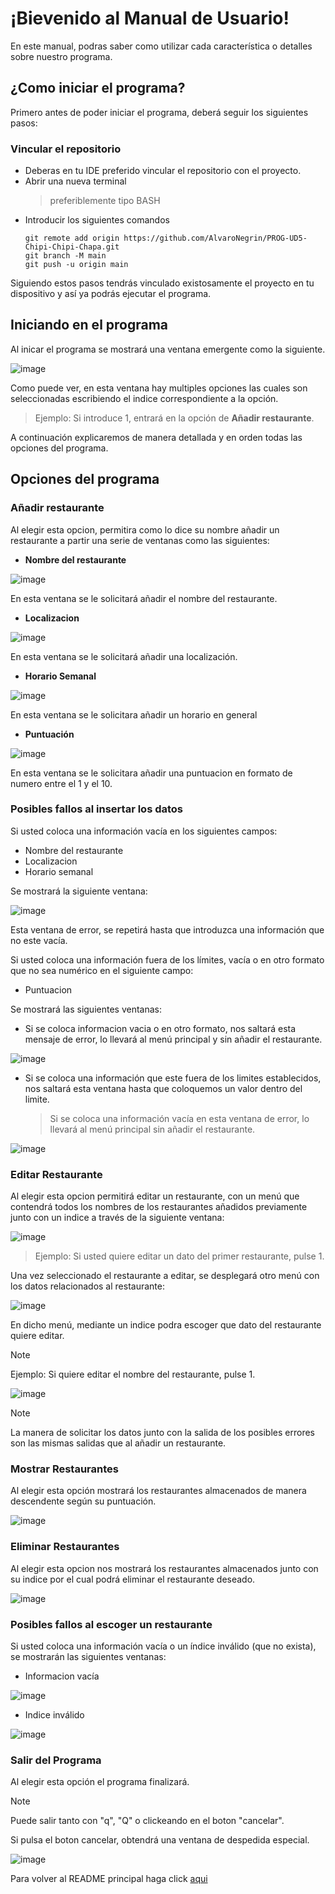 # ¡Bievenido al Manual de Usuario!

En este manual, podras saber como utilizar cada característica o detalles sobre nuestro programa.

## ¿Como iniciar el programa?

Primero antes de poder iniciar el programa, deberá seguir los siguientes pasos:

### Vincular el repositorio

- Deberas en tu IDE preferido vincular el repositorio con el proyecto.
- Abrir una nueva terminal
  > preferiblemente tipo BASH
- Introducir los siguientes comandos
  ```
  git remote add origin https://github.com/AlvaroNegrin/PROG-UD5-Chipi-Chipi-Chapa.git
  git branch -M main
  git push -u origin main

  ```
Siguiendo estos pasos tendrás vinculado existosamente el proyecto en tu dispositivo y así ya podrás ejecutar el programa.

## Iniciando en el programa

Al inicar el programa se mostrará una ventana emergente como la siguiente.

![image](https://github.com/AlvaroNegrin/PROG-UD5-Chipi-Chipi-Chapa/assets/159430287/9c24371c-d015-490a-80a3-3804cdd00a07)

Como puede ver, en esta ventana hay multiples opciones las cuales son seleccionadas escribiendo el indice correspondiente a la opción.
  > Ejemplo: Si introduce 1, entrará en la opción de **Añadir restaurante**.

A continuación explicaremos de manera detallada y en orden todas las opciones del programa.

## Opciones del programa

### Añadir restaurante

Al elegir esta opcion, permitira como lo dice su nombre añadir un restaurante a partir una serie de ventanas como las siguientes:

- **Nombre del restaurante**

![image](https://github.com/AlvaroNegrin/PROG-UD5-Chipi-Chipi-Chapa/assets/159430287/29605b4c-d119-46aa-83d9-94080965a537)


En esta ventana se le solicitará añadir el nombre del restaurante.

- **Localizacion**

![image](https://github.com/AlvaroNegrin/PROG-UD5-Chipi-Chipi-Chapa/assets/159430287/94e65ce5-3bad-4852-8801-d957a56c69e3)

En esta ventana se le solicitará añadir una localización.

- **Horario Semanal**

![image](https://github.com/AlvaroNegrin/PROG-UD5-Chipi-Chipi-Chapa/assets/159430287/4c9e61f9-99b2-45a0-8729-6f4b85d68d0c)

En esta ventana se le solicitara añadir un horario en general

- **Puntuación**

![image](https://github.com/AlvaroNegrin/PROG-UD5-Chipi-Chipi-Chapa/assets/159430287/79dfc0ab-d13d-4e8b-be5b-0a1b9d207d6b)

En esta ventana se le solicitara añadir una puntuacion en formato de numero entre el 1 y el 10.

### Posibles fallos al insertar los datos

Si usted coloca una información vacía en los siguientes campos: 
- Nombre del restaurante
- Localizacion
- Horario semanal

Se mostrará la siguiente ventana: 

![image](https://github.com/AlvaroNegrin/PROG-UD5-Chipi-Chipi-Chapa/assets/159430287/611de950-12a2-40f4-b019-8c3776248b17)

Esta ventana de error, se repetirá hasta que introduzca una información que no este vacía.

Si usted coloca una información fuera de los límites, vacía o en otro formato que no sea numérico en el siguiente campo:
- Puntuacion

Se mostrará las siguientes ventanas:
- Si se coloca informacion vacia o en otro formato, nos saltará esta mensaje de error, lo llevará al menú principal y sin añadir el restaurante.

![image](https://github.com/AlvaroNegrin/PROG-UD5-Chipi-Chipi-Chapa/assets/159430287/a4e4378b-5d03-4061-b2d1-f94ece306af7)

- Si se coloca una información que este fuera de los limites establecidos, nos saltará esta ventana hasta que coloquemos un valor dentro del limite.
  > Si se coloca una información vacía en esta ventana de error, lo llevará al menú principal sin añadir el restaurante.

![image](https://github.com/AlvaroNegrin/PROG-UD5-Chipi-Chipi-Chapa/assets/159430287/7cb38144-9d1c-411b-8fe5-7692268fca3c)

### Editar Restaurante

Al elegir esta opcion permitirá editar un restaurante, con un menú que contendrá todos los nombres de los restaurantes añadidos previamente junto con
un indice a través de la siguiente ventana:

![image](https://github.com/AlvaroNegrin/PROG-UD5-Chipi-Chipi-Chapa/assets/159430287/54543f65-43f1-4480-ad36-1ae43be8eb6f)

  > Ejemplo: Si usted quiere editar un dato del primer restaurante, pulse 1.

Una vez seleccionado el restaurante a editar, se desplegará otro menú con los datos relacionados al restaurante:

![image](https://github.com/AlvaroNegrin/PROG-UD5-Chipi-Chipi-Chapa/assets/159430287/2b213bbd-4fab-4d05-ae22-ec02b3f73145)

En dicho menú, mediante un indice podra escoger que dato del restaurante quiere editar.

> [!NOTE]
> Ejemplo: Si quiere editar el nombre del restaurante, pulse 1.

![image](https://github.com/AlvaroNegrin/PROG-UD5-Chipi-Chipi-Chapa/assets/159430287/d36310ec-2146-486f-8b17-4c9ebb399930)

> [!NOTE]
> La manera de solicitar los datos junto con la salida de los posibles errores son las mismas salidas que al añadir un restaurante.

### Mostrar Restaurantes

Al elegir esta opción mostrará los restaurantes almacenados de manera descendente según su puntuación.

![image](https://github.com/AlvaroNegrin/PROG-UD5-Chipi-Chipi-Chapa/assets/159430287/a7fb0e18-35b9-43c7-930d-93c5f8583d4c)

### Eliminar Restaurantes

Al elegir esta opcion nos mostrará los restaurantes almacenados junto con su indice por el cual podrá
eliminar el restaurante deseado.

![image](https://github.com/AlvaroNegrin/PROG-UD5-Chipi-Chipi-Chapa/assets/159430287/652aeebb-85e9-48d7-b4a2-bce2290eadc8)

### Posibles fallos al escoger un restaurante

Si usted coloca una información vacía o un índice inválido (que no exista), se mostrarán las siguientes ventanas: 

- Informacion vacía

![image](https://github.com/AlvaroNegrin/PROG-UD5-Chipi-Chipi-Chapa/assets/159430287/acc838a0-837f-4f91-a692-f860ca14bca8)

- Indice inválido

![image](https://github.com/AlvaroNegrin/PROG-UD5-Chipi-Chipi-Chapa/assets/159430287/e738bfe0-ace5-450c-9a69-9e8136bc1962)

### Salir del Programa

Al elegir esta opción el programa finalizará.

> [!NOTE]
> Puede salir tanto con "q", "Q" o clickeando en el boton "cancelar".

Si pulsa el boton cancelar, obtendrá una ventana de despedida especial.

![image](https://github.com/AlvaroNegrin/PROG-UD5-Chipi-Chipi-Chapa/assets/159430287/658db209-c1fd-42d6-948f-a0377fed1752)

Para volver al README principal haga click [aqui](/README.md)